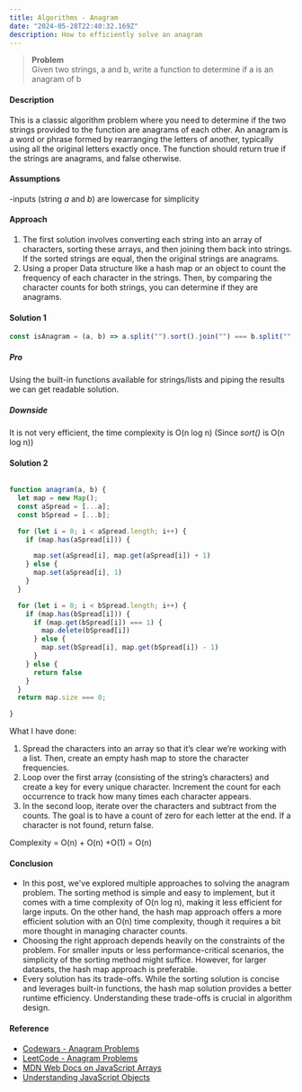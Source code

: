 ```yaml
---
title: Algorithms - Anagram
date: "2024-05-28T22:40:32.169Z"
description: How to efficiently solve an anagram
---
```


> **Problem**   
> Given two strings, a and b, write a function to determine if a is an anagram of b

#### Description

This is a classic algorithm problem where you need to determine if the two strings provided to the function are
anagrams of each other. An anagram is a word or phrase formed by rearranging the letters of another, typically using all the original letters exactly once. The function should return true if the strings are anagrams, and false otherwise.

#### Assumptions

-inputs (string *a* and *b*) are lowercase for simplicity

#### Approach

1. The first solution involves converting each string into an array of characters, sorting these arrays, and then joining them back into strings. If the sorted strings are equal, then the original strings are anagrams.
2. Using a proper Data structure like a hash map or an object to count the frequency of each character in the strings. Then, by comparing the character counts for both strings, you can determine if they are anagrams.

#### Solution 1

```js
const isAnagram = (a, b) => a.split("").sort().join("") === b.split("").sort().join("")
```

##### Pro

Using the built-in functions available for strings/lists and piping the results we can get readable solution.

##### Downside

It is not very efficient, the time complexity is O(n log n) (Since *sort()* is O(n log n))

#### Solution 2

```js

function anagram(a, b) {
  let map = new Map();
  const aSpread = [...a];
  const bSpread = [...b];

  for (let i = 0; i < aSpread.length; i++) {
    if (map.has(aSpread[i])) {

      map.set(aSpread[i], map.get(aSpread[i]) + 1)
    } else {
      map.set(aSpread[i], 1)
    }
  }

  for (let i = 0; i < bSpread.length; i++) {
    if (map.has(bSpread[i])) {
      if (map.get(bSpread[i]) === 1) {
        map.delete(bSpread[i])
      } else {
        map.set(bSpread[i], map.get(bSpread[i]) - 1)
      }
    } else {
      return false
    }
  }
  return map.size === 0;

}
```

What I have done:

1. Spread the characters into an array so that it’s clear we’re working with a list. Then, create an empty hash map to store the character frequencies.
2. Loop over the first array (consisting of the string’s characters) and create a key for every unique character. Increment the count for each occurrence to track how many times each character appears.
3. In the second loop, iterate over the characters and subtract from the counts. The goal is to have a count of zero for each letter at the end. If a character is not found, return false.

Complexity = O(n) + O(n) +O(1) = O(n)

#### Conclusion

 - In this post, we've explored multiple approaches to solving the anagram problem. The sorting method is simple and easy to implement, but it comes with a time complexity of O(n log n), making it less efficient for large inputs. On the other hand, the hash map approach offers a more efficient solution with an O(n) time complexity, though it requires a bit more thought in managing character counts.   
 - Choosing the right approach depends heavily on the constraints of the problem. For smaller inputs or less performance-critical scenarios, the simplicity of the sorting method might suffice. However, for larger datasets, the hash map approach is preferable.   
 - Every solution has its trade-offs. While the sorting solution is concise and leverages built-in functions, the hash map solution provides a better runtime efficiency. Understanding these trade-offs is crucial in algorithm design.

#### Reference
- [Codewars - Anagram Problems](https://www.codewars.com/kata/search/?q=anagram&order_by=sort_date%20desc)
- [LeetCode - Anagram Problems](https://leetcode.com/problemset/all/?search=anagram)
- [MDN Web Docs on JavaScript Arrays](https://developer.mozilla.org/en-US/docs/Web/JavaScript/Reference/Global_Objects/Array)
- [Understanding JavaScript Objects](https://developer.mozilla.org/en-US/docs/Web/JavaScript/Guide/Working_with_Objects)

